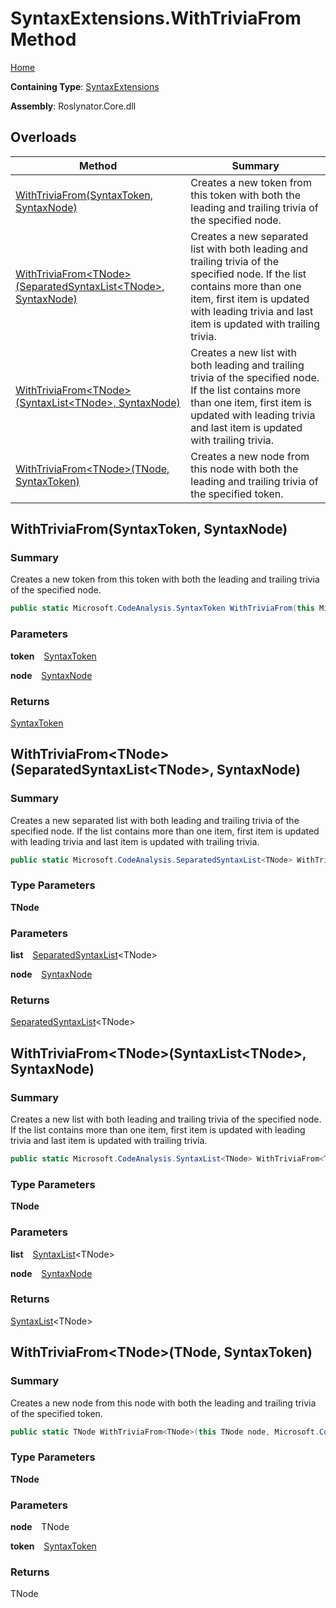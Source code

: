 # SyntaxExtensions\.WithTriviaFrom Method

[Home](../../../README.md)

**Containing Type**: [SyntaxExtensions](../README.md)

**Assembly**: Roslynator\.Core\.dll

## Overloads

| Method | Summary |
| ------ | ------- |
| [WithTriviaFrom(SyntaxToken, SyntaxNode)](../WithTriviaFrom/README.md#Roslynator_SyntaxExtensions_WithTriviaFrom_Microsoft_CodeAnalysis_SyntaxToken_Microsoft_CodeAnalysis_SyntaxNode_) | Creates a new token from this token with both the leading and trailing trivia of the specified node\. |
| [WithTriviaFrom\<TNode>(SeparatedSyntaxList\<TNode>, SyntaxNode)](#Roslynator_SyntaxExtensions_WithTriviaFrom__1_Microsoft_CodeAnalysis_SeparatedSyntaxList___0__Microsoft_CodeAnalysis_SyntaxNode_) | Creates a new separated list with both leading and trailing trivia of the specified node\. If the list contains more than one item, first item is updated with leading trivia and last item is updated with trailing trivia\. |
| [WithTriviaFrom\<TNode>(SyntaxList\<TNode>, SyntaxNode)](#Roslynator_SyntaxExtensions_WithTriviaFrom__1_Microsoft_CodeAnalysis_SyntaxList___0__Microsoft_CodeAnalysis_SyntaxNode_) | Creates a new list with both leading and trailing trivia of the specified node\. If the list contains more than one item, first item is updated with leading trivia and last item is updated with trailing trivia\. |
| [WithTriviaFrom\<TNode>(TNode, SyntaxToken)](#Roslynator_SyntaxExtensions_WithTriviaFrom__1___0_Microsoft_CodeAnalysis_SyntaxToken_) | Creates a new node from this node with both the leading and trailing trivia of the specified token\. |

## WithTriviaFrom\(SyntaxToken, SyntaxNode\) <a name="Roslynator_SyntaxExtensions_WithTriviaFrom_Microsoft_CodeAnalysis_SyntaxToken_Microsoft_CodeAnalysis_SyntaxNode_"></a>

### Summary

Creates a new token from this token with both the leading and trailing trivia of the specified node\.

```csharp
public static Microsoft.CodeAnalysis.SyntaxToken WithTriviaFrom(this Microsoft.CodeAnalysis.SyntaxToken token, Microsoft.CodeAnalysis.SyntaxNode node)
```

### Parameters

**token** &ensp; [SyntaxToken](https://docs.microsoft.com/en-us/dotnet/api/microsoft.codeanalysis.syntaxtoken)

**node** &ensp; [SyntaxNode](https://docs.microsoft.com/en-us/dotnet/api/microsoft.codeanalysis.syntaxnode)

### Returns

[SyntaxToken](https://docs.microsoft.com/en-us/dotnet/api/microsoft.codeanalysis.syntaxtoken)

## WithTriviaFrom\<TNode>\(SeparatedSyntaxList\<TNode>, SyntaxNode\) <a name="Roslynator_SyntaxExtensions_WithTriviaFrom__1_Microsoft_CodeAnalysis_SeparatedSyntaxList___0__Microsoft_CodeAnalysis_SyntaxNode_"></a>

### Summary

Creates a new separated list with both leading and trailing trivia of the specified node\.
If the list contains more than one item, first item is updated with leading trivia and last item is updated with trailing trivia\.

```csharp
public static Microsoft.CodeAnalysis.SeparatedSyntaxList<TNode> WithTriviaFrom<TNode>(this Microsoft.CodeAnalysis.SeparatedSyntaxList<TNode> list, Microsoft.CodeAnalysis.SyntaxNode node) where TNode : Microsoft.CodeAnalysis.SyntaxNode
```

### Type Parameters

**TNode**

### Parameters

**list** &ensp; [SeparatedSyntaxList](https://docs.microsoft.com/en-us/dotnet/api/microsoft.codeanalysis.separatedsyntaxlist-1)\<TNode>

**node** &ensp; [SyntaxNode](https://docs.microsoft.com/en-us/dotnet/api/microsoft.codeanalysis.syntaxnode)

### Returns

[SeparatedSyntaxList](https://docs.microsoft.com/en-us/dotnet/api/microsoft.codeanalysis.separatedsyntaxlist-1)\<TNode>

## WithTriviaFrom\<TNode>\(SyntaxList\<TNode>, SyntaxNode\) <a name="Roslynator_SyntaxExtensions_WithTriviaFrom__1_Microsoft_CodeAnalysis_SyntaxList___0__Microsoft_CodeAnalysis_SyntaxNode_"></a>

### Summary

Creates a new list with both leading and trailing trivia of the specified node\.
If the list contains more than one item, first item is updated with leading trivia and last item is updated with trailing trivia\.

```csharp
public static Microsoft.CodeAnalysis.SyntaxList<TNode> WithTriviaFrom<TNode>(this Microsoft.CodeAnalysis.SyntaxList<TNode> list, Microsoft.CodeAnalysis.SyntaxNode node) where TNode : Microsoft.CodeAnalysis.SyntaxNode
```

### Type Parameters

**TNode**

### Parameters

**list** &ensp; [SyntaxList](https://docs.microsoft.com/en-us/dotnet/api/microsoft.codeanalysis.syntaxlist-1)\<TNode>

**node** &ensp; [SyntaxNode](https://docs.microsoft.com/en-us/dotnet/api/microsoft.codeanalysis.syntaxnode)

### Returns

[SyntaxList](https://docs.microsoft.com/en-us/dotnet/api/microsoft.codeanalysis.syntaxlist-1)\<TNode>

## WithTriviaFrom\<TNode>\(TNode, SyntaxToken\) <a name="Roslynator_SyntaxExtensions_WithTriviaFrom__1___0_Microsoft_CodeAnalysis_SyntaxToken_"></a>

### Summary

Creates a new node from this node with both the leading and trailing trivia of the specified token\.

```csharp
public static TNode WithTriviaFrom<TNode>(this TNode node, Microsoft.CodeAnalysis.SyntaxToken token) where TNode : Microsoft.CodeAnalysis.SyntaxNode
```

### Type Parameters

**TNode**

### Parameters

**node** &ensp; TNode

**token** &ensp; [SyntaxToken](https://docs.microsoft.com/en-us/dotnet/api/microsoft.codeanalysis.syntaxtoken)

### Returns

TNode

